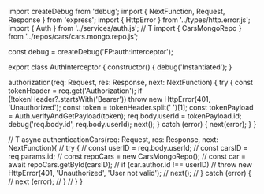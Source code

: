 import createDebug from 'debug';
import { NextFunction, Request, Response } from 'express';
import { HttpError } from '../types/http.error.js';
import { Auth } from '../services/auth.js';
// T import { CarsMongoRepo } from '../repos/cars/cars.mongo.repo.js';


const debug = createDebug('FP:auth:interceptor');

export class AuthInterceptor {
  constructor() {
    debug('Instantiated');
  }

  authorization(req: Request, res: Response, next: NextFunction) {
    try {
      const tokenHeader = req.get('Authorization');
      if (!tokenHeader?.startsWith('Bearer'))
        throw new HttpError(401, 'Unauthorized');
      const token = tokenHeader.split(' ')[1];
      const tokenPayload = Auth.verifyAndGetPayload(token);
      req.body.userId = tokenPayload.id;
      debug('req.body.id', req.body.userId);
      next();
    } catch (error) {
      next(error);
    }
}

// T async authenticationCars(req: Request, res: Response, next: NextFunction){
//   try {
//     const userID = req.body.userId;
//     const carsID = req.params.id;
//     const repoCars = new CarsMongoRepo();
//     const car = await repoCars.getById(carsID);
//     if (car.author.id !== userID)
//     throw new HttpError(401, 'Unauthorized', 'User not valid');
//   next();
//   } catch (error) {
//     next (error);
//     }
//   }
}
